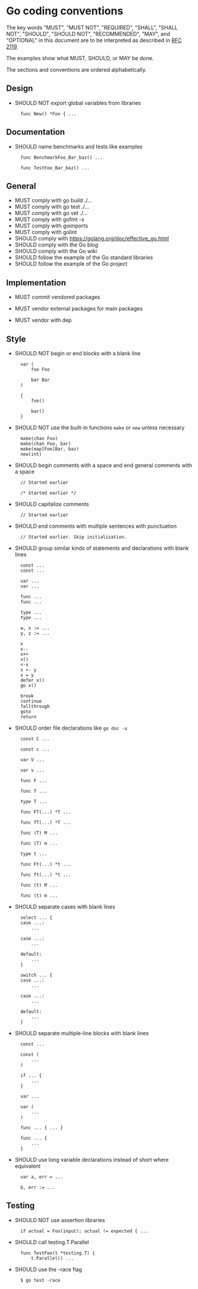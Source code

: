 # Go coding conventions

The key words "MUST", "MUST NOT", "REQUIRED", "SHALL", "SHALL NOT", "SHOULD", "SHOULD NOT", "RECOMMENDED",  "MAY", and "OPTIONAL" in this document are to be interpreted as described in [RFC 2119](https://www.ietf.org/rfc/rfc2119.txt).

The examples show what MUST, SHOULD, or MAY be done.

The sections and conventions are ordered alphabetically.

## Design

- SHOULD NOT export global variables from libraries

        func New() *Foo { ...

## Documentation

- SHOULD name benchmarks and tests like examples

        func BenchmarkFoo_Bar_baz() ...

        func TestFoo_Bar_baz() ...

## General

- MUST comply with go build ./...
- MUST comply with go test ./...
- MUST comply with go vet ./...
- MUST comply with gofmt -s
- MUST comply with goimports
- MUST comply with golint
- SHOULD comply with https://golang.org/doc/effective_go.html
- SHOULD comply with the Go blog
- SHOULD comply with the Go wiki
- SHOULD follow the example of the Go standard libraries
- SHOULD follow the example of the Go project

## Implementation

- MUST commit vendored packages

- MUST vendor external packages for main packages

- MUST vendor with dep

## Style

- SHOULD NOT begin or end blocks with a blank line

        var (
            foo Foo

            bar Bar
        )

        {
            foo()

            bar()
        }

- SHOULD NOT use the built-in functions `make` or `new` unless necessary

        make(chan Foo)
        make(chan Foo, bar)
        make(map[Foo]Bar, baz)
        new(int)

- SHOULD begin comments with a space and end general comments with a space

        // Started earlier

        /* Started earlier */

- SHOULD capitalize comments

        // Started earlier

- SHOULD end comments with multiple sentences with punctuation

        // Started earlier. Skip initialization.

- SHOULD group similar kinds of statements and declarations with blank lines

        const ...
        const ...

        var ...
        var ...

        func ...
        func ...

        type ...
        type ...

        w, x := ...
        y, z := ...

        x
        x--
        x++
        x()
        <-x
        x <- y
        x = y
        defer x()
        go x()

        break
        continue
        fallthrough
        goto
        return

- SHOULD order file declarations like `go doc -u`

        const C ...
        
        const c ...

        var V ...

        var v ...

        func F ...

        func f ...

        type T ...

        func FT(...) *T ...

        func fT(...) *T ...

        func (T) M ...

        func (T) m ...

        type t ...

        func Ft(...) *t ...

        func ft(...) *t ...

        func (t) M ...

        func (t) m ...

- SHOULD separate cases with blank lines

        select ... {
        case ...:
            ...

        case ...:
            ...

        default:
            ...
        }

        switch ... {
        case ...:
            ...

        case ...:
            ...

        default:
            ...
        }

- SHOULD separate multiple-line blocks with blank lines

        const ...

        const (
            ...
        )

        if ... {
            ...
        }

        var ...

        var (
            ...
        )

        func ... { ... }

        func ... {
            ...
        }

- SHOULD use long variable declarations instead of short where equivalent

        var a, err = ...

        b, err := ...

## Testing

- SHOULD NOT use assertion libraries

        if actual = Foo(input); actual != expected { ...

- SHOULD call testing.T.Parallel

        func TestFoo(t *testing.T) {
            t.Parallel() ...

- SHOULD use the -race flag

        $ go test -race
